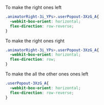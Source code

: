 To make the right ones left
```css
.animatorRight-3i_YPs>.userPopout-3XzG_A{
  -webkit-box-orient: horizontal;
  flex-direction: row-reverse;
}
```
To make the right ones right
```css
.animatorRight-3i_YPs>.userPopout-3XzG_A{
  -webkit-box-orient: horizontal;
  flex-direction: row;
}
```
To make the all the other ones ones left
```css
.userPopout-3XzG_A{
  -webkit-box-orient: horizontal;
  flex-direction: row-reverse;
}
```